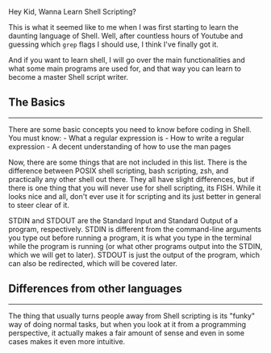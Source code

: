 Hey Kid, Wanna Learn Shell Scripting?

This is what it seemed like to me when I was first starting to learn the
daunting language of Shell. Well, after countless hours of Youtube and
guessing which `grep` flags I should use, I think I've finally got it.

And if you want to learn shell, I will go over the main functionalities
and what some main programs are used for, and that way you can learn to 
become a master Shell script writer.

## The Basics
<hr/>
There are some basic concepts you need to know before coding in Shell.
You must know:
- What a regular expression is
- How to write a regular expression
- A decent understanding of how to use the man pages

Now, there are some things that are not included in this list. There is
the difference between POSIX shell scripting, bash scripting, zsh, and
practically any other shell out there. They all have slight differences,
but if there is one thing that you will never use for shell scripting, 
its FISH. While it looks nice and all, don't ever use it for scripting
and its just better in general to steer clear of it. 

STDIN and STDOUT are the Standard Input and Standard Output of a
program, respectively. STDIN is different from the command-line
arguments you type out before running a program, it is what you type
in the terminal while the program is running (or what other programs
output into the STDIN, which we will get to later). STDOUT is just the
output of the program, which can also be redirected, which will be
covered later.

## Differences from other languages
<hr/>
The thing that usually turns people away from Shell scripting is its
"funky" way of doing normal tasks, but when you look at it from a 
programming perspective, it actually makes a fair amount of sense and
even in some cases makes it even more intuitive.